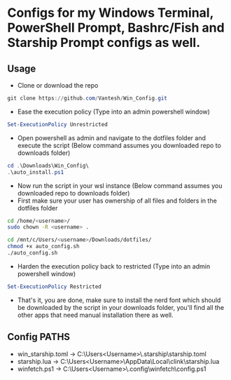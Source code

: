 # Configs for my Windows Terminal, PowerShell Prompt, Bashrc/Fish and Starship Prompt configs as well.

## Usage

- Clone or download the repo

```powershell
git clone https://github.com/Vantesh/Win_Config.git
```

- Ease the execution policy (Type into an admin powershell window)

```powershell
Set-ExecutionPolicy Unrestricted
```

- Open powershell as admin and navigate to the dotfiles folder and execute the script (Below command assumes you downloaded repo to downloads folder)

```powershell
cd .\Downloads\Win_Config\
.\auto_install.ps1
```

- Now run the script in your wsl instance (Below command assumes you downloaded repo to downloads folder)
- First make sure your user has ownership of all files and folders in the dotfiles folder

```bash
cd /home/<username>/
sudo chown -R <username> .
```

```bash
cd /mnt/c/Users/<username>/Downloads/dotfiles/
chmod +x auto_config.sh
./auto_config.sh
```

- Harden the execution policy back to restricted (Type into an admin powershell window)

```powershell
Set-ExecutionPolicy Restricted
```

- That's it, you are done, make sure to install the nerd font which should be downloaded by the script in your downloads folder, you'll find all the other apps that need manual installation there as well.

## Config PATHS

- win_starship.toml -> C:\Users\<Username>\\.starship\starship.toml
- starship.lua -> C:\Users\<Username>\AppData\Local\clink\starship.lua
- winfetch.ps1 -> C:\Users\<Username>\\.config\winfetch\config.ps1
